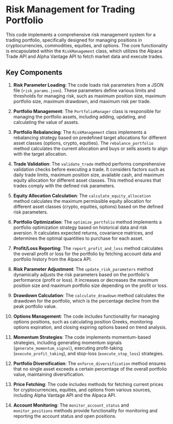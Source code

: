# Risk Management for Trading Portfolio

This code implements a comprehensive risk management system for a trading portfolio, specifically designed for managing positions in cryptocurrencies, commodities, equities, and options. The core functionality is encapsulated within the `RiskManagement` class, which utilizes the Alpaca Trade API and Alpha Vantage API to fetch market data and execute trades.

## Key Components

1. **Risk Parameter Loading**: The code loads risk parameters from a JSON file (`risk_params.json`). These parameters define various limits and thresholds for managing risk, such as maximum position size, maximum portfolio size, maximum drawdown, and maximum risk per trade.

2. **Portfolio Management**: The `PortfolioManager` class is responsible for managing the portfolio assets, including adding, updating, and calculating the value of assets.

3. **Portfolio Rebalancing**: The `RiskManagement` class implements a rebalancing strategy based on predefined target allocations for different asset classes (options, crypto, equities). The `rebalance_portfolio` method calculates the current allocation and buys or sells assets to align with the target allocation.

4. **Trade Validation**: The `validate_trade` method performs comprehensive validation checks before executing a trade. It considers factors such as daily trade limits, maximum position size, available cash, and maximum equity allocation for different asset classes. This method ensures that trades comply with the defined risk parameters.

5. **Equity Allocation Calculation**: The `calculate_equity_allocation` method calculates the maximum permissible equity allocation for different asset classes (crypto, equities, options) based on the defined risk parameters.

6. **Portfolio Optimization**: The `optimize_portfolio` method implements a portfolio optimization strategy based on historical data and risk aversion. It calculates expected returns, covariance matrices, and determines the optimal quantities to purchase for each asset.

7. **Profit/Loss Reporting**: The `report_profit_and_loss` method calculates the overall profit or loss for the portfolio by fetching account data and portfolio history from the Alpaca API.

8. **Risk Parameter Adjustment**: The `update_risk_parameters` method dynamically adjusts the risk parameters based on the portfolio's performance (profit or loss). It increases or decreases the maximum position size and maximum portfolio size depending on the profit or loss.

9. **Drawdown Calculation**: The `calculate_drawdown` method calculates the drawdown for the portfolio, which is the percentage decline from the peak portfolio value.

10. **Options Management**: The code includes functionality for managing options positions, such as calculating position Greeks, monitoring options expiration, and closing expiring options based on trend analysis.

11. **Momentum Strategies**: The code implements momentum-based strategies, including generating momentum signals (`generate_momentum_signal`), executing profit-taking (`execute_profit_taking`), and stop-loss (`execute_stop_loss`) strategies.

12. **Portfolio Diversification**: The `enforce_diversification` method ensures that no single asset exceeds a certain percentage of the overall portfolio value, maintaining diversification.

13. **Price Fetching**: The code includes methods for fetching current prices for cryptocurrencies, equities, and options from various sources, including Alpha Vantage API and the Alpaca API.

14. **Account Monitoring**: The `monitor_account_status` and `monitor_positions` methods provide functionality for monitoring and reporting the account status and open positions.

